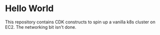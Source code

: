 
# Hello World

This repository contains CDK constructs to spin up a vanilla k8s cluster on EC2. The networking bit isn't done.